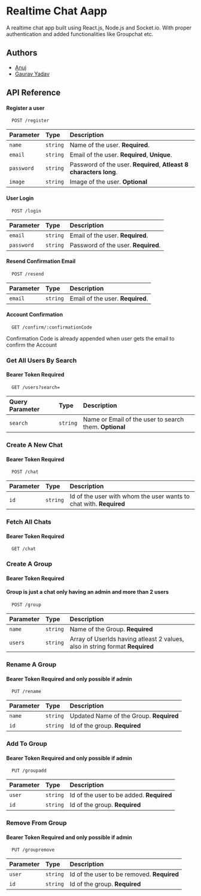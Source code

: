 
# Realtime Chat Aapp

A realtime chat app built using React.js, Node.js and Socket.io. With proper authentication and added functionalities like Groupchat etc.



## Authors

- [Anuj](https://github.com/Anuj1p)
- [Gaurav Yadav](https://github.com/theydvgaurav)


## API Reference

#### Register a user

```http
  POST /register
```

| Parameter | Type     | Description                |
| :-------- | :------- | :------------------------- |
| `name`    | `string` | Name of the user. **Required**.|
| `email`   | `string` | Email of the user. **Required**, **Unique**. |
| `password ` | `string` | Password of the user. **Required**, **Atleast 8 characters long**. |
| `image` | `string` | Image of the user. **Optional** |

#### User Login

```http
  POST /login
```

| Parameter | Type     | Description                       |
| :-------- | :------- | :-------------------------------- |
| `email`| `string` |  Email of the user. **Required**.            |
| `password`| `string` |  Password of the user. **Required**.            |

#### Resend Confirmation Email

```http
  POST /resend
```

| Parameter | Type     | Description   |
| :-------- | :------- | :-------------|
| `email`| `string` |  Email of the user. **Required**. |

#### Account Confirmation 

```http
  GET /confirm/:confirmationCode
```
Confirmation Code is already appended when user gets the email to confirm the Account

### Get All Users By Search

#### Bearer Token Required

```http
  GET /users?search=
```

| Query Parameter | Type     | Description                |
| :---------------| :------- | :------------------------- |
| `search`        | `string` | Name or Email of the user to search them. **Optional**|

### Create A New Chat

#### Bearer Token Required

```http
  POST /chat
```

| Parameter | Type     | Description                |
| :---------------| :------- | :------------------------- |
| `id`        | `string` | Id of the user with whom the user wants to chat with. **Required**|

### Fetch All Chats 

#### Bearer Token Required

```http
  GET /chat
```
### Create A Group

#### Bearer Token Required
#### Group is just a chat only having an admin and more than 2 users

```http
  POST /group
```

| Parameter | Type     | Description                |
| :---------------| :------- | :------------------------- |
| `name`        | `string` | Name of the Group. **Required**|
| `users`        | `string` | Array of UserIds having atleast 2 values, also in string format **Required**|


### Rename A Group

#### Bearer Token Required and only possible if admin

```http
  PUT /rename
```

| Parameter | Type     | Description                |
| :---------------| :------- | :------------------------- |
| `name`        | `string` | Updated Name of the Group. **Required**|
| `id`        | `string` | Id of the group. **Required**|


### Add To Group

#### Bearer Token Required and only possible if admin

```http
  PUT /groupadd
```

| Parameter | Type     | Description                |
| :---------------| :------- | :------------------------- |
| `user`        | `string` | Id of the user to be added. **Required**|
| `id`        | `string` | Id of the group. **Required**|


### Remove From Group

#### Bearer Token Required and only possible if admin

```http
  PUT /groupremove
```

| Parameter | Type     | Description                |
| :---------------| :------- | :------------------------- |
| `user`        | `string` | Id of the user to be removed. **Required**|
| `id`        | `string` | Id of the group. **Required**|


